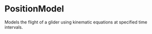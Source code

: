 # PositionModel
Models the flight of a glider using kinematic equations at specified time intervals.
